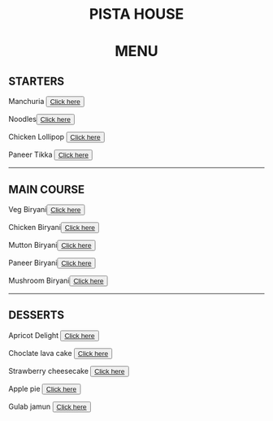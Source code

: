 <html>
<title>restaurant menu</title>
<body>
<h1 style="text-align:center;">PISTA HOUSE</h1>
<h1 style="text-align:center;">MENU</h1>
<h2> STARTERS</h2>
<p>Manchuria <button><a href="https://en.wikipedia.org/wiki/Manchurian_(dish)"target="_blank">Click here</a></button></p>
<p> Noodles<button><a href="https://en.wikipedia.org/wiki/Instant_noodles"target="_blank">Click here</a></button></p>
<p> Chicken Lollipop <button><a href="https://en.wikipedia.org/wiki/Chicken_lollipop"target="_blank">Click here</a></button></p>
<p> Paneer Tikka <button><a href="https://en.wikipedia.org/wiki/Paneer_tikka#:~:text=Paneer%20tikka%20or%20Paneer%20Soola,countries%20with%20an%20Indian%20diaspora."target="_blank">Click here</a></button></p><hr>
<h2> MAIN COURSE</h2>
<p>Veg Biryani<button><a href="https://www.yummytummyaarthi.com/vegetable-biryani-recipe-vegetable/"target="_blank">Click here</a></button> </p>
<p>Chicken Biryani<button><a href="https://www.indianhealthyrecipes.com/chicken-biryani-recipe/"target="_blank">Click here</a></button></p>
<p>Mutton Biryani<button><a href="https://www.indianhealthyrecipes.com/mutton-biryani/"target="_blank">Click here</a></button></p>
<p>Paneer Biryani<button><a href="https://www.indianhealthyrecipes.com/paneer-biryani/">Click here</a></button></p>
<p>Mushroom Biryani<button><a href="https://www.yummytummyaarthi.com/mushroom-biryani-recipe-kalan/"target="_blank">Click here</a></button></p><hr>
<h2>DESSERTS</h2>
<p>Apricot Delight <button><a href="https://en.wikipedia.org/wiki/Apricot"target="_blank">Click here</a></button> </p>
<p>Choclate lava cake <button><a href="s://en.wikipedia.org/wiki/Molten_chocolate_cake#:~:text=Molten%20chocolate%20cake%20or%20runny,cake%2C%20or%20simply%20lava%20cake."target="_blank">Click here</a></button> </p>
<p>Strawberry cheesecake <button><a href="ttps://en.wikipedia.org/wiki/Cheesecake"target="_blank">Click here</a></button> </p>
<p>Apple pie <button><a href="https://en.wikipedia.org/wiki/Apple_pie#:~:text=An%20apple%20pie%20is%20a,(woven%20of%20crosswise%20strips)."target="_blank">Click here</a></button> </p>
<p>Gulab jamun <button><a href="ttps://en.wikipedia.org/wiki/Gulab_jamun#:~:text=Gulab%20jamun%20gets%20its%20brownish,jamun%20or%20"black%20jamun"."target="_blank">Click here</a></button> </p>
</body>
</html>

